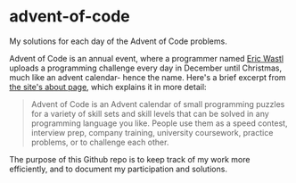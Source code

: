 # advent-of-code
My solutions for each day of the Advent of Code problems.

Advent of Code is an annual event, where a programmer named [Eric Wastl](https://twitter.com/ericwastl) uploads a programming challenge every day in December until Christmas, much like an advent calendar- hence the name.
Here's a brief excerpt from [the site's about page](https://adventofcode.com/2021/about), which explains it in more detail:
>Advent of Code is an Advent calendar of small programming puzzles for a variety of skill sets and skill levels that can be solved in any programming language you like. People use them as a speed contest, interview prep, company training, university coursework, practice problems, or to challenge each other.

The purpose of this Github repo is to keep track of my work more efficiently, and to document my participation and solutions.
